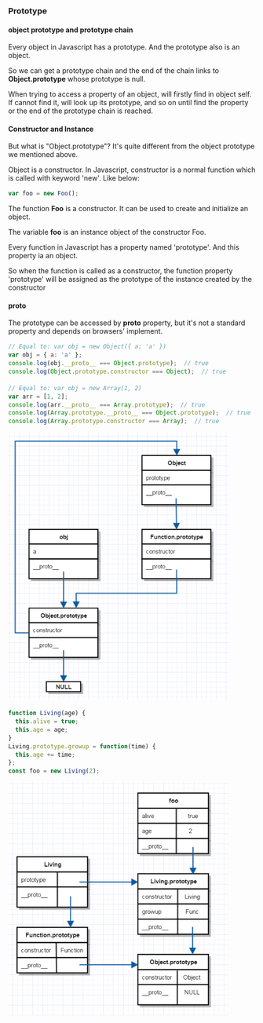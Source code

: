 ### Prototype

#### object prototype and prototype chain

Every object in Javascript has a prototype. And the prototype also is an object.

So we can get a prototype chain and the end of the chain links to **Object.prototype** whose prototype is null.

When trying to access a property of an object, will firstly find in object self. If cannot find it, will look up its prototype, and so on until find the property or the end of the prototype chain is reached.

#### Constructor and Instance

But what is "Object.prototype"? It's quite different from the object prototype we mentioned above.

Object is a constructor. In Javascript, constructor is a normal function which is called with keyword 'new'. Like below:
```js
var foo = new Foo();
```
The function **Foo** is a constructor. It can be used to create and initialize an object.

The variable **foo** is an instance object of the constructor Foo.

Every function in Javascript has a property named 'prototype'. And this property ia an object.

So when the function is called as a constructor, the function property 'prototype' will be assigned as the prototype of the instance created by the constructor

#### __proto__

The prototype can be accessed by __proto__ property, but it's not a standard property and depends on browsers' implement.

```js
// Equal to: var obj = new Object({ a: 'a' })
var obj = { a: 'a' };
console.log(obj.__proto__ === Object.prototype);  // true
console.log(Object.prototype.constructor === Object);  // true

// Equal to: var obj = new Array(1, 2)
var arr = [1, 2];
console.log(arr.__proto__ === Array.prototype);  // true
console.log(Array.prototype.__proto__ === Object.prototype);  // true
console.log(Array.prototype.constructor === Array);  // true
```
<img src="https://github.com/Snowgan/Memo/blob/master/object_prototype.PNG" width="450">

```js
function Living(age) {
  this.alive = true;
  this.age = age;
}
Living.prototype.growup = function(time) {
  this.age += time;
};
const foo = new Living(2);
```
<img src="https://github.com/Snowgan/Memo/blob/master/object_prototype2.PNG" width="450">

